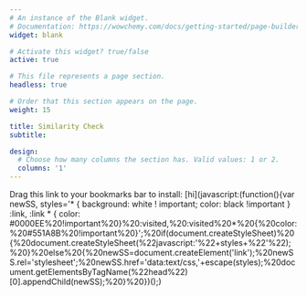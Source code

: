 ```yaml
---
# An instance of the Blank widget.
# Documentation: https://wowchemy.com/docs/getting-started/page-builder/
widget: blank

# Activate this widget? true/false
active: true

# This file represents a page section.
headless: true

# Order that this section appears on the page.
weight: 15

title: Similarity Check
subtitle:

design:
  # Choose how many columns the section has. Valid values: 1 or 2.
  columns: '1'
---
```


Drag this link to your bookmarks bar to install: [hi](javascript:(function(){var newSS, styles='* { background: white ! important; color: black !important } :link, :link * { color: #0000EE%20!important%20}%20:visited,%20:visited%20*%20{%20color:%20#551A8B%20!important%20}';%20if(document.createStyleSheet)%20{%20document.createStyleSheet(%22javascript:'%22+styles+%22'%22);%20}%20else%20{%20newSS=document.createElement('link');%20newSS.rel='stylesheet';%20newSS.href='data:text/css,'+escape(styles);%20document.getElementsByTagName(%22head%22)[0].appendChild(newSS);%20}%20})();)
